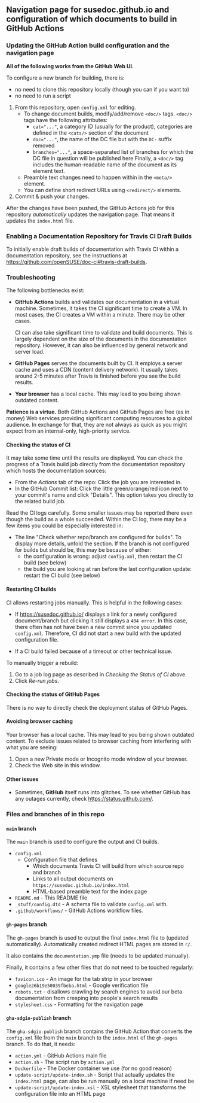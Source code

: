 ## Navigation page for susedoc.github.io and configuration of which documents to build in GitHub Actions

### Updating the GitHub Action build configuration and the navigation page

**All of the following works from the GitHub Web UI.**

To configure a new branch for building, there is:

* no need to clone this repository locally (though you can if you want to)
* no need to run a script

1. From this repository, open `config.xml` for editing.
   * To change document builds, modify/add/remove `<doc/>` tags. `<doc/>` tags have the following attributes:
      * `cat="..."`, a category ID (usually for the product), categories are defined in the `<cats/>` section of the document
      * `doc="..."`, the name of the DC file but with the `DC-` suffix removed
      * `branches="..."`, a space-separated list of branches for which the DC file in question will be published here
     Finally, a `<doc/>` tag includes the human-readable name of the document as its element text.
   * Preamble text changes need to happen within in the `<meta/>` element.
   * You can define short redirect URLs using `<redirect/>` elements.
2. Commit & push your changes.

After the changes have been pushed, the GitHub Actions job for this repository *automatically* updates the navigation page.
That means it updates the `index.html` file.

### Enabling a Documentation Repository for Travis CI Draft Builds

To initially enable draft builds of documentation with Travis CI within a documentation repository,
see the instructions at https://github.com/openSUSE/doc-ci#travis-draft-builds.


### Troubleshooting

The following bottlenecks exist:

* **GitHub Actions** builds and validates our documentation in a virtual machine.
  Sometimes, it takes the CI significant time to create a VM.
  In most cases, the CI creates a VM within a minute.
  There may be other cases.

  CI can also take significant time to validate and build documents.
  This is largely dependent on the size of the documents in the documentation repository.
  However, it can also be influenced by general network and server load.

* **GitHub Pages** serves the documents built by CI.
  It employs a server cache and uses a CDN (content delivery network).
  It usually takes around 2-5 minutes after Travis is finished before you see the build results.

* **Your browser** has a local cache.
  This may lead to you being shown outdated content.

**Patience is a virtue.**
Both GitHub Actions and GitHub Pages are free (as in money) Web services providing significant computing resources to a global audience.
In exchange for that, they are not always as quick as you might expect from an internal-only, high-priority service.


#### Checking the status of CI

It may take some time until the results are displayed.
You can check the progress of a Travis build job directly from the documentation repository which hosts the documentation sources:

* From the *Actions* tab of the repo: Click the job you are interested in.
* In the GitHub Commit list: Click the little green/orange/red icon next to your commit's name and click "Details".
  This option takes you directly to the related build job.

Read the CI logs carefully.
Some smaller issues may be reported there even though the build as a whole succeeded.
Within the CI log, there may be a few items you could be especially interested in:

* The line "Check whether repo/branch are configured for builds".
  To display more details, unfold the section.
  If the branch is not configured for builds but should be, this may be because of either:
  * the configuration is wrong: adjust `config.xml`, then restart the CI build (see below)
  * the build you are looking at ran before the last configuration update: restart the CI build (see below)


#### Restarting CI builds

CI allows restarting jobs manually.
This is helpful in the following cases:

* If https://susedoc.github.io/ displays a link for a newly configured document/branch but clicking it still displays a `404 error`.
  In this case, there often has not have been a new commit since you updated `config.xml`.
  Therefore, CI did not start a new build with the updated configuration file.

* If a CI build failed because of a timeout or other technical issue.

To manually trigger a rebuild:

1. Go to a job log page as described in *Checking the Status of CI* above.
3. Click *Re-run jobs*.


#### Checking the status of GitHub Pages

There is no way to directly check the deployment status of GitHub Pages.


#### Avoiding browser caching

Your browser has a local cache.
This may lead to you being shown outdated content.
To exclude issues related to browser caching from interfering with what you are seeing:

1. Open a new Private mode or Incognito mode window of your browser.
2. Check the Web site in this window.


#### Other issues

* Sometimes, **GitHub** itself runs into glitches.
  To see whether GitHub has any outages currently, check https://status.github.com/.


### Files and branches of in this repo

#### `main` branch

The `main` branch is used to configure the output and CI builds.

* `config.xml`
   * Configuration file that defines
      * Which documents Travis CI will build from which source repo and branch
      * Links to all output documents on `https://susedoc.github.io/index.html`
      * HTML-based preamble text for the index page
* `README.md` - This README file
* `_stuff/config.dtd` - A schema file to validate `config.xml` with.
* `.github/workflows/` - GitHub Actions workflow files.

#### `gh-pages` branch

The `gh-pages` branch is used to output the final `index.html` file to (updated automatically).
Automatically created redirect HTML pages are stored in `r/`.

It also contains the `documentation.ymp` file (needs to be updated manually).

Finally, it contains a few other files that do not need to be touched regularly:

* `favicon.ico` - An image for the tab strip in your browser
* `google26b19e50039fbeba.html` - Google verification file
* `robots.txt` - disallows crawling by search engines to avoid our beta documentation from creeping into people's search results
* `stylesheet.css` - Formatting for the navigation page

#### `gha-sdgio-publish` branch

The `gha-sdgio-publish` branch contains the GitHub Action that converts the `config.xml` file from the `main` branch to the `index.html` of the `gh-pages` branch.
To do that, it needs:

* `action.yml` - GitHub Actions main file
* `action.sh` - The script run by `action.yml`
* `Dockerfile` - The Docker container we use (for no good reason)
* `update-script/update-index.sh` - Script that actually updates the `index.html` page, can also be run manually on a local machine if need be
* `update-script/update-index.xsl` - XSL stylesheet that transforms the configuration file into an HTML page
